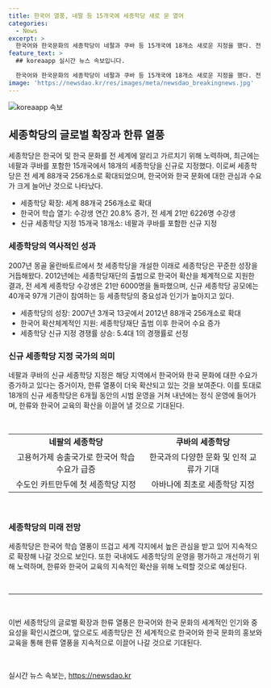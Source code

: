 ```yaml
---
title: 한국어 열풍, 네팔 등 15개국에 세종학당 새로 문 열어
categories:
  - News
excerpt: >
  한국어와 한국문화의 세종학당이 네팔과 쿠바 등 15개국에 18개소 새로운 지정을 했다. 전 세계 256개소로 확대된 세종학당에서 한국어와 한국문화를 학습한 수강생 수가 작년 대비 20.8% 증가한 것으로 나타났다. 또한, 한국어 교육과 국제문화교류 전문가로 구성된 심사위원회가 4개월에 걸쳐 운영 역량이 뛰어난 18곳을 선정했는데, 이 중에는 네팔과 쿠바가 처음 포함되었다. 이에 더해, 세종학당은 올해부터 후보국가의 운영을 평가하고 지원하는 정기적인 평가와 개선 방안을 마련했다. 
feature_text: >
  ## koreaapp 실시간 뉴스 속보입니다.

  한국어와 한국문화의 세종학당이 네팔과 쿠바 등 15개국에 18개소 새로운 지정을 했다. 전 세계 256개소로 확대된 세종학당에서 한국어와 한국문화를 학습한 수강생 수가 작년 대비 20.8% 증가한 것으로 나타났다. 또한, 한국어 교육과 국제문화교류 전문가로 구성된 심사위원회가 4개월에 걸쳐 운영 역량이 뛰어난 18곳을 선정했는데, 이 중에는 네팔과 쿠바가 처음 포함되었다. 이에 더해, 세종학당은 올해부터 후보국가의 운영을 평가하고 지원하는 정기적인 평가와 개선 방안을 마련했다. 
image: 'https://newsdao.kr/res/images/meta/newsdao_breakingnews.jpg'
---
```


<p><img src="https://newsdao.kr/res/images/meta/newsdao_breakingnews.jpg" alt="koreaapp 속보" /></p>

<h2 data-ke-size="size26">세종학당의 글로벌 확장과 한류 열풍</h2>

<p data-ke-size="size16">세종학당은 한국어 및 한국 문화를 전 세계에 알리고 가르치기 위해 노력하며, 최근에는 네팔과 쿠바를 포함한 15개국에서 18개의 세종학당을 신규로 지정했다. 이로써 세종학당은 전 세계 88개국 256개소로 확대되었으며, 한국어와 한국 문화에 대한 관심과 수요가 크게 늘어난 것으로 나타났다.</p>

<ul>
<li>세종학당 확장: 세계 88개국 256개소로 확대</li>
<li>한국어 학습 열기: 수강생 연간 20.8% 증가, 전 세계 21만 6226명 수강생</li>
<li>신규 세종학당 지정 15개국 18개소: 네팔과 쿠바를 포함한 신규 지정</li>
</ul>

<h3 data-ke-size="size24">세종학당의 역사적인 성과</h3>

<p data-ke-size="size16">2007년 몽골 울란바토르에서 첫 세종학당을 개설한 이래로 세종학당은 꾸준한 성장을 거듭해왔다. 2012년에는 세종학당재단의 출범으로 한국어 확산을 체계적으로 지원한 결과, 전 세계 세종학당 수강생은 21만 6000명을 돌파했으며, 신규 세종학당 공모에는 40개국 97개 기관이 참여하는 등 세종학당의 중요성과 인기가 높아지고 있다.</p>

<ul>
<li>세종학당의 성장: 2007년 3개국 13곳에서 2012년 88개국 256개소로 확대</li>
<li>한국어 확산체계적인 지원: 세종학당재단 출범 이후 한국어 수요 증가</li>
<li>세종학당 신규 지정 경쟁률 상승: 5.4대 1의 경쟁률로 선정</li>
</ul>

<h3 data-ke-size="size24">신규 세종학당 지정 국가의 의미</h3>

<p data-ke-size="size16">네팔과 쿠바의 신규 세종학당 지정은 해당 지역에서 한국어와 한국 문화에 대한 수요가 증가하고 있다는 증거이자, 한류 열풍이 더욱 확산되고 있는 것을 보여준다. 이를 토대로 18개의 신규 세종학당은 6개월 동안의 시범 운영을 거쳐 내년에는 정식 운영에 들어가며, 한류와 한국어 교육의 확산을 이끌어 낼 것으로 기대된다.</p>

<p data-ke-size="size16">&nbsp;</p>

<table>
<tbody>
<tr>
<td style="text-align: center; height: 17px;"><b>네팔의 세종학당</b></td>
<td style="text-align: center; height: 17px;"><b>쿠바의 세종학당</b></td>
</tr>
<tr>
<td style="text-align: center; height: 17px;">고용허가제 송출국가로 한국어 학습 수요가 급증</td>
<td style="text-align: center; height: 17px;">한국과의 다양한 문화 및 인적 교류가 기대</td>
</tr>
<tr>
<td style="text-align: center; height: 17px;">수도인 카트만두에 첫 세종학당 지정</td>
<td style="text-align: center; height: 17px;">아바나에 최초로 세종학당 지정</td>
</tr>
</tbody>
</table>

<p data-ke-size="size16">&nbsp;</p>

<h3 data-ke-size="size24">세종학당의 미래 전망</h3>

<p data-ke-size="size16">세종학당은 한국어 학습 열풍이 뜨겁고 세계 각지에서 높은 관심을 받고 있어 지속적으로 확장해 나갈 것으로 보인다. 또한 국내에도 세종학당의 운영을 평가하고 개선하기 위해 노력하며, 한류와 한국어 교육의 지속적인 확산을 위해 노력할 것으로 예상된다.</p>

<p data-ke-size="size16">&nbsp;</p>

<hr>

<p data-ke-size="size16">&nbsp;</p>

<p data-ke-size="size16">이번 세종학당의 글로벌 확장과 한류 열풍은 한국어와 한국 문화의 세계적인 인기와 중요성을 확인시켰으며, 앞으로도 세종학당은 전 세계적으로 한국어와 한국 문화의 홍보와 교육을 통해 한류 열풍을 지속적으로 이끌어 나갈 것으로 기대된다.</p>

<p data-ke-size="size16">&nbsp;</p>
실시간 뉴스 속보는, <a href="https://newsdao.kr" rel="dofollow">https://newsdao.kr</a>


